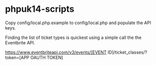 phpuk14-scripts
===============

Copy config/local.php.example to config/local.php and populate the API keys.

Finding the list of ticket types is quickest using a simple call the the Eventbrite API.

https://www.eventbriteapi.com/v3/events/[EVENT ID]/ticket_classes/?token=[APP OAUTH TOKEN]
